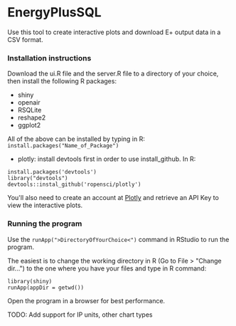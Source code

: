 EnergyPlusSQL
=============
Use this tool to create interactive plots and download E+ output data in a CSV format.

### Installation instructions

Download the ui.R file and the server.R file to a directory of your choice, then install the following R packages:
* shiny
* openair
* RSQLite
* reshape2
* ggplot2

All of the above can be installed by typing in R: `install.packages("Name_of_Package")`

* plotly: install devtools first in order to use install_github. In R:
```
install.packages('devtools')
library("devtools")
devtools::instal_github('ropensci/plotly')
```

You'll also need to create an account at [Plotly](www.plotly.com) and retrieve an API Key to view the interactive plots.


### Running the program

Use the `runApp(">DirectoryOfYourChoice<")` command in RStudio to run the program.

The easiest is to change the working directory in R (Go to File > "Change dir...") to the one where you have your files and type in R command:
```
library(shiny)
runApp(appDir = getwd())
```

Open the program in a browser for best performance. 


TODO: Add support for IP units, other chart types
